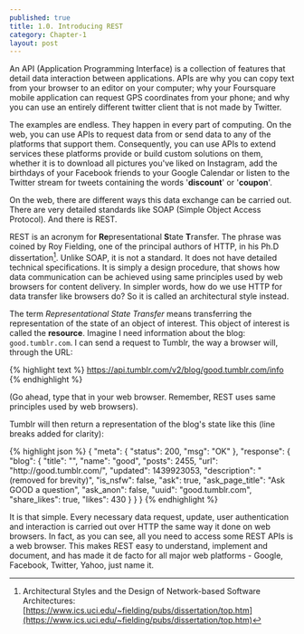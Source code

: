 ```yaml
---
published: true
title: 1.0. Introducing REST
category: Chapter-1
layout: post
---
```

An API (Application Programming Interface) is a collection of features that detail data interaction between applications. APIs are why you can copy text from your browser to an editor on your computer; why your Foursquare mobile application can request GPS coordinates from your phone; and why you can use an entirely different twitter client that is not made by Twitter.

The examples are endless. They happen in every part of computing. On the web, you can use APIs to request data from or send data to any of the platforms that support them. Consequently, you can use APIs to extend services these platforms provide or build custom solutions on them, whether it is to download all pictures you've liked on Instagram, add the birthdays of your Facebook friends to your Google Calendar or listen to the Twitter stream for tweets containing the words '**discount**' or '**coupon**'.

On the web, there are different ways this data exchange can be carried out. There are very detailed standards like SOAP (Simple Object Access Protocol). And there is REST.

REST is an acronym for **Re**presentational **S**tate **T**ransfer. The phrase was coined by Roy Fielding, one of the principal authors of HTTP, in his Ph.D dissertation[^1]. Unlike SOAP, it is not a standard. It does not have detailed technical specifications. It is simply a design procedure, that shows how data communication can be achieved using same principles used by web browsers for content delivery. In simpler words, how do we use HTTP for data transfer like browsers do? So it is called an architectural style instead.

The term *Representational State Transfer* means transferring the representation of the state of an object of interest. This object of interest is called the **resource**. Imagine I need information about the blog: ``good.tumblr.com``. I can send a request to Tumblr, the way a browser will, through the URL:

{% highlight text %}
https://api.tumblr.com/v2/blog/good.tumblr.com/info
{% endhighlight %}

(Go ahead, type that in your web browser. Remember, REST uses same principles used by web browsers).

Tumblr will then return a representation of the blog's state like this (line breaks added for clarity):

{% highlight json %}
{
  "meta": {
    "status": 200,
    "msg": "OK"
  },
  "response": {
    "blog": {
      "title": "",
      "name": "good",
      "posts": 2455,
      "url": "http:\/\/good.tumblr.com\/",
      "updated": 1439923053,
      "description": "(removed for brevity)",
      "is_nsfw": false,
      "ask": true,
      "ask_page_title": "Ask GOOD a question",
      "ask_anon": false,
      "uuid": "good.tumblr.com",
      "share_likes": true,
      "likes": 430
    }
  }
}
{% endhighlight %}

It is that simple. Every necessary data request, update, user authentication and interaction is carried out over HTTP the same way it done on web browsers. In fact, as you can see, all you need to access some REST APIs is a web browser. This makes REST easy to understand, implement and document, and has made it de facto for all major web platforms - Google, Facebook, Twitter, Yahoo, just name it.

[^1]: Architectural Styles and the Design of Network-based Software Architectures: [https://www.ics.uci.edu/~fielding/pubs/dissertation/top.htm](https://www.ics.uci.edu/~fielding/pubs/dissertation/top.htm)